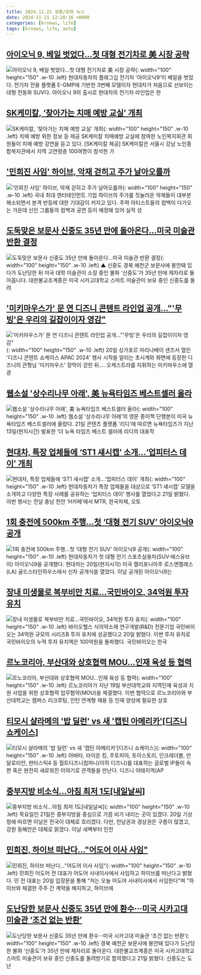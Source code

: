 ```yaml
---
title: 2024.11.21 생활/문화 뉴스
date: 2024-11-21 12:20:16 +0900
categories: [krnews, life]
tags: [krnews, life, auto]
---
```

## [아이오닉 9, 베일 벗었다…첫 대형 전기차로 美 시장 공략](https://n.news.naver.com/mnews/article/079/0003961224)

![아이오닉 9, 베일 벗었다…첫 대형 전기차로 美 시장 공략](https://mimgnews.pstatic.net/image/origin/079/2024/11/21/3961224.jpg?type=nf220_150){: width="100" height="150" .w-10 .left}
현대자동차의 플래그십 전기차 '아이오닉9'이 베일을 벗었다. 전기차 전용 플랫폼 E-GMP에 기반한 3번째 모델이자 현대차가 처음으로 선보이는 대형 전동화 SUV다. 아이오닉 9의 출시로 현대차의 전기차 라인업은 한

## [SK케미칼, ‘찾아가는 치매 예방 교실’ 개최](https://n.news.naver.com/mnews/article/016/0002391144)

![SK케미칼, ‘찾아가는 치매 예방 교실’ 개최](https://mimgnews.pstatic.net/image/origin/016/2024/11/21/2391144.jpg?type=nf220_150){: width="100" height="150" .w-10 .left}
치매 예방 위한 정보 등 제공 SK케미칼 치매예방 교실에 참여한 노인복지회관 회원들이 치매 예방 강연을 듣고 있다. [SK케미칼 제공] SK케미칼은 서울시 강남 노인종합복지관에서 지역 고연령층 100여명이 참석한 가

## ['민희진 사임' 하이브, 악재 걷히고 주가 날아오를까](https://n.news.naver.com/mnews/article/003/0012916548)

!['민희진 사임' 하이브, 악재 걷히고 주가 날아오를까](https://mimgnews.pstatic.net/image/origin/003/2024/11/21/12916548.jpg?type=nf220_150){: width="100" height="150" .w-10 .left}
국내 최대 엔터테인먼트 기업 하이브의 주가를 짓눌러온 악재들이 대부분 해소되면서 본격 반등에 대한 기대감이 커지고 있다. 주력 아티스트들의 컴백이 다가오는 가운데 신인 그룹들의 컴백과 공연 등이 예정돼 있어 실적 성

## [도둑맞은 보문사 신중도 35년 만에 돌아온다…미국 미술관 반환 결정](https://n.news.naver.com/mnews/article/055/0001208220)

![도둑맞은 보문사 신중도 35년 만에 돌아온다…미국 미술관 반환 결정](https://mimgnews.pstatic.net/image/origin/055/2024/11/21/1208220.jpg?type=nf220_150){: width="100" height="150" .w-10 .left}
▲ 신중도 경북 예천군 보문사에 봉안돼 있다가 도난당한 뒤 미국 대학 미술관이 소장 중인 불화 '신중도'가 35년 만에 제자리로 돌아옵니다. 대한불교조계종은 미국 시카고대학교 스마트 미술관이 보유 중인 신중도를 돌려

## ['미키마우스가' 문 연 디즈니 콘텐트 라인업 공개..."'무빙'은 우리의 길잡이이자 영감"](https://n.news.naver.com/mnews/article/437/0000419106)

!['미키마우스가' 문 연 디즈니 콘텐트 라인업 공개..."'무빙'은 우리의 길잡이이자 영감"](https://mimgnews.pstatic.net/image/origin/437/2024/11/20/419106.jpg?type=nf220_150){: width="100" height="150" .w-10 .left}
20일 싱가포르 마리나베이 샌즈서 열린 '디즈니 콘텐트 쇼케이스 APAC 2024' 행사 시작을 알리는 초시계와 화면에 등장한 디즈니의 큰형님 '미키마우스' 장막이 걷힌 뒤…. 오케스트라를 지휘하는 미키마우스에 열광

## [웹소설 '상수리나무 아래', 美 뉴욕타임즈 베스트셀러 올라](https://n.news.naver.com/mnews/article/014/0005271014)

![웹소설 '상수리나무 아래', 美 뉴욕타임즈 베스트셀러 올라](https://mimgnews.pstatic.net/image/origin/014/2024/11/21/5271014.jpg?type=nf220_150){: width="100" height="150" .w-10 .left}
웹소설 '상수리나무 아래'의 영문 종이책 단행본이 미국 뉴욕타임즈 베스트셀러에 올랐다. 21일 콘텐츠 플랫폼 ‘리디’에 따르면 뉴욕타임즈가 지난 13일(현지시간) 발표한 ‘더 뉴욕 타임즈 베스트 셀러에 리디의 대표작

## [현대차, 특장 업체들에 ‘ST1 섀시캡’ 소개…‘업피터스 데이’ 개최](https://n.news.naver.com/mnews/article/009/0005400288)

![현대차, 특장 업체들에 ‘ST1 섀시캡’ 소개…‘업피터스 데이’ 개최](https://mimgnews.pstatic.net/image/origin/009/2024/11/21/5400288.jpg?type=nf220_150){: width="100" height="150" .w-10 .left}
현대자동차가 특장 업체들을 대상으로 ‘ST1 섀시캡’ 모델을 소개하고 다양한 특장 사례를 공유하는 ‘업피터스 데이’ 행사를 열었다고 21일 밝혔다. 이번 행사는 전날 충남 천안 ‘H카페’에서 MTR, 한국차체, 오토

## [1회 충전에 500km 주행…첫 ‘대형 전기 SUV’ 아이오닉9 공개](https://n.news.naver.com/mnews/article/028/0002717250)

![1회 충전에 500km 주행…첫 ‘대형 전기 SUV’ 아이오닉9 공개](https://mimgnews.pstatic.net/image/origin/028/2024/11/21/2717250.jpg?type=nf220_150){: width="100" height="150" .w-10 .left}
현대자동차가 첫 대형 전기 스포츠실용차(SUV·에스유브이) 아이오닉9을 공개했다. 현대차는 20일(현지시각) 미국 캘리포니아주 로스앤젤레스(LA) 골드스타인하우스에서 신차 공개식을 열었다. 이날 공개된 아이오닉9는

## [장내 미생물로 복부비만 치료…국민바이오, 34억원 투자 유치](https://n.news.naver.com/mnews/article/008/0005116982)

![장내 미생물로 복부비만 치료…국민바이오, 34억원 투자 유치](https://mimgnews.pstatic.net/image/origin/008/2024/11/20/5116982.jpg?type=nf220_150){: width="100" height="150" .w-10 .left}
바이오헬스 식의약소재 연구개발(R&D) 전문기업 국민바이오는 34억원 규모의 시리즈B 투자 유치에 성공했다고 20일 밝혔다. 이번 투자 유치로 국민바이오의 누적 투자 유치액은 100억원을 돌파했다. 국민바이오는 한국

## [르노코리아, 부산대와 상호협력 MOU…인재 육성 등 협력](https://n.news.naver.com/mnews/article/003/0012914004)

![르노코리아, 부산대와 상호협력 MOU…인재 육성 등 협력](https://mimgnews.pstatic.net/image/origin/003/2024/11/20/12914004.jpg?type=nf220_150){: width="100" height="150" .w-10 .left}
르노코리아가 지난 19일 부산대학교와 지역인재 육성과 지원 사업을 위한 상호협력 업무협약(MOU)을 체결했다. 이번 협약으로 르노코리아와 부산대학교는 캠퍼스 리크루팅, 인턴 연계형 채용 등 인재 양성에 필요한 상호

## [티모시 샬라메의 '밥 딜런' vs 새 '캡틴 아메리카'[디즈니 쇼케이스]](https://n.news.naver.com/mnews/article/138/0002186611)

![티모시 샬라메의 '밥 딜런' vs 새 '캡틴 아메리카'[디즈니 쇼케이스]](https://mimgnews.pstatic.net/image/origin/138/2024/11/20/2186611.jpg?type=nf220_150){: width="100" height="150" .w-10 .left}
아바타, 라이온 킹, 주토피아, 토이스토리, 인크레더블, 만달로리안, 판타스틱4 등 월트디즈니컴퍼니(이하 디즈니)를 대표하는 글로벌 IP들이 속편 혹은 완전히 새로워진 이야기로 관객들을 만난다. 디즈니 아태지역(AP

## [중부지방 비소식…아침 최저 1도[내일날씨]](https://n.news.naver.com/mnews/article/018/0005890017)

![중부지방 비소식…아침 최저 1도[내일날씨]](https://mimgnews.pstatic.net/image/origin/018/2024/11/20/5890017.jpg?type=nf220_150){: width="100" height="150" .w-10 .left}
목요일인 21일은 중부지방을 중심으로 가끔 비가 내리는 곳이 있겠다. 20일 기상청에 따르면 이날은 전국이 대체로 흐리겠다. 다만, 전남권과 경상권은 구름이 많겠고, 강원 동해안은 대체로 맑겠다. 이날 새벽부터 인천

## [민희진, 하이브 떠난다…"어도어 이사 사임"](https://n.news.naver.com/mnews/article/215/0001188529)

![민희진, 하이브 떠난다…"어도어 이사 사임"](https://mimgnews.pstatic.net/image/origin/215/2024/11/20/1188529.jpg?type=nf220_150){: width="100" height="150" .w-10 .left}
민희진 어도어 전 대표가 어도어 사내이사에서 사임하고 하이브를 떠난다고 밝혔다. 민 전 대표는 20일 입장문을 통해 "저는 오늘 어도어 사내이사에서 사임한다"며 "하이브와 체결한 주주 간 계약을 해지하고, 하이브에

## [도난당한 보문사 신중도 35년 만에 환수···미국 시카고대 미술관 ‘조건 없는 반환’](https://n.news.naver.com/mnews/article/032/0003333866)

![도난당한 보문사 신중도 35년 만에 환수···미국 시카고대 미술관 ‘조건 없는 반환’](https://mimgnews.pstatic.net/image/origin/032/2024/11/21/3333866.jpg?type=nf220_150){: width="100" height="150" .w-10 .left}
경북 예천군 보문사에 봉안돼 있다가 도난당한 불화 ‘신중도’가 35년 만에 제자리로 돌아온다. 대한불교조계종은 미국 시카고대학교 스마트 미술관이 보유 중인 신중도를 돌려받기로 합의했다고 21일 밝혔다. 신중도는 도난

